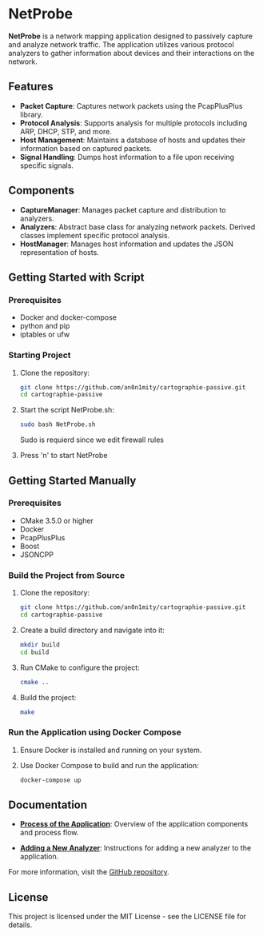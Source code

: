 # NetProbe

**NetProbe** is a network mapping application designed to passively capture and analyze network traffic. The application utilizes various protocol analyzers to gather information about devices and their interactions on the network.

## Features

- **Packet Capture**: Captures network packets using the PcapPlusPlus library.
- **Protocol Analysis**: Supports analysis for multiple protocols including ARP, DHCP, STP, and more.
- **Host Management**: Maintains a database of hosts and updates their information based on captured packets.
- **Signal Handling**: Dumps host information to a file upon receiving specific signals.

## Components

- **CaptureManager**: Manages packet capture and distribution to analyzers.
- **Analyzers**: Abstract base class for analyzing network packets. Derived classes implement specific protocol analysis.
- **HostManager**: Manages host information and updates the JSON representation of hosts.

## Getting Started with Script

### Prerequisites
- Docker and docker-compose
- python and pip
- iptables or ufw

### Starting Project
1. Clone the repository:
    ```sh
    git clone https://github.com/an0n1mity/cartographie-passive.git
    cd cartographie-passive
    ```
    
2. Start the script NetProbe.sh:
    ```sh
    sudo bash NetProbe.sh
    ```
    Sudo  is requierd since we edit firewall rules

3. Press 'n' to start NetProbe

## Getting Started Manually

### Prerequisites

- CMake 3.5.0 or higher
- Docker
- PcapPlusPlus
- Boost
- JSONCPP

### Build the Project from Source

1. Clone the repository:
    ```sh
    git clone https://github.com/an0n1mity/cartographie-passive.git
    cd cartographie-passive
    ```

2. Create a build directory and navigate into it:
    ```sh
    mkdir build
    cd build
    ```

3. Run CMake to configure the project:
    ```sh
    cmake ..
    ```

4. Build the project:
    ```sh
    make
    ```

### Run the Application using Docker Compose

1. Ensure Docker is installed and running on your system.

2. Use Docker Compose to build and run the application:
    ```sh
    docker-compose up
    ```

## Documentation

- **[Process of the Application](docs/process.md)**: Overview of the application components and process flow.

- **[Adding a New Analyzer](docs/analyzers.md)**: Instructions for adding a new analyzer to the application.

For more information, visit the [GitHub repository](https://github.com/an0n1mity/cartographie-passive).

## License

This project is licensed under the MIT License - see the LICENSE file for details.
